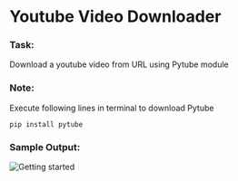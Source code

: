 # Youtube Video Downloader

<h3>Task: </h3>
Download a youtube video from URL using Pytube module<br/>

<h3>Note: </h3>
Execute following lines in terminal to download Pytube

``` pip install pytube ```

<h3>Sample Output: </h3>
<img src="./output.png" alt="Getting started" />
